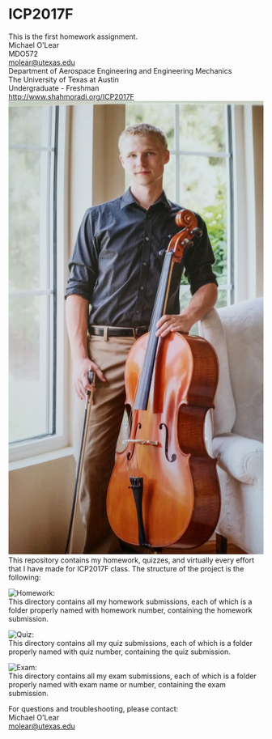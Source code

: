 # ICP2017F
This is the first homework assignment.  
Michael O'Lear  
MDO572  
molear@utexas.edu  
Department of Aerospace Engineering and Engineering Mechanics  
The University of Texas at Austin  
Undergraduate - Freshman  
http://www.shahmoradi.org/ICP2017F  
![Picture of me](https://github.com/NowThatsDamp/ICP2017F/blob/master/20170415_105555.jpg)  
This repository contains my homework, quizzes, and virtually every effort that I have made for ICP2017F class. The structure of the project is the following:  

![Homework:](https://github.com/NowThatsDamp/ICP2017F/tree/master/hw)  
This directory contains all my homework submissions, each of which is a folder properly named with homework number, containing the homework submission.    

![Quiz:](https://github.com/NowThatsDamp/ICP2017F/tree/master/quiz)   
This directory contains all my quiz submissions, each of which is a folder properly named with quiz number, containing the quiz submission.  

![Exam:](https://github.com/NowThatsDamp/ICP2017F/tree/master/exam)   
This directory contains all my exam submissions, each of which is a folder properly named with exam name or number, containing the exam submission.   
  
For questions and troubleshooting, please contact:  
Michael O'Lear  
molear@utexas.edu  


